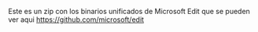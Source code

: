Este es un zip con los binarios unificados de Microsoft Edit que se pueden ver aqui https://github.com/microsoft/edit